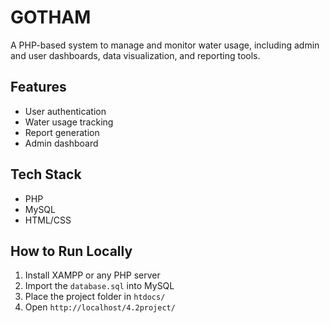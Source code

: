 # GOTHAM

A PHP-based system to manage and monitor water usage, including admin and user dashboards, data visualization, and reporting tools.

## Features
- User authentication
- Water usage tracking
- Report generation
- Admin dashboard

## Tech Stack
- PHP
- MySQL
- HTML/CSS

## How to Run Locally
1. Install XAMPP or any PHP server
2. Import the `database.sql` into MySQL
3. Place the project folder in `htdocs/`
4. Open `http://localhost/4.2project/` 


